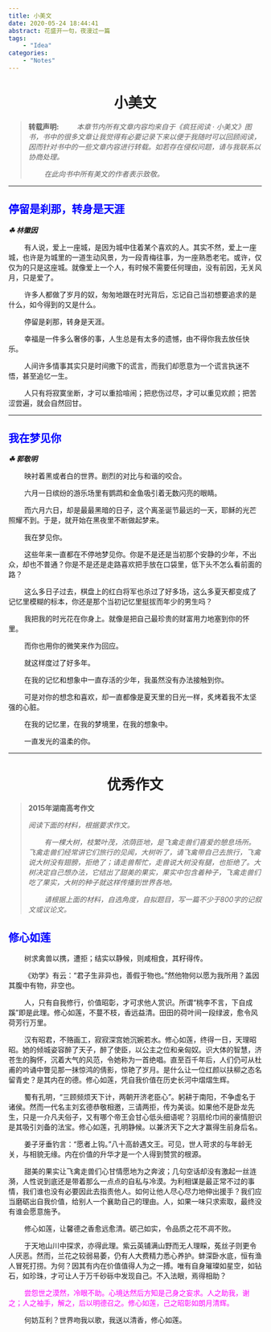 ```yaml
---
title: 小美文
date: 2020-05-24 18:44:41
abstract: 花盛开一句，夜漫过一篇
tags:
    - "Idea"
categories:
    - "Notes"
---
```


# <center>小美文</center>

> **转载声明:**
> &#160; &#160; &#160; &#160; _本章节内所有文章内容均来自于《疯狂阅读 · 小美文》图书，书中的很多文章让我觉得有必要记录下来以便于我随时可以回顾阅读，因而针对书中的一些文章内容进行转载。如若存在侵权问题，请与我联系以协商处理。_
>
> &#160; &#160; &#160; &#160; _在此向书中所有美文的作者表示致敬。_

---

## <font color="blue">停留是刹那，转身是天涯</font>

_**☘︎ 林徽因**_

&#160; &#160; &#160; &#160; 有人说，爱上一座城，是因为城中住着某个喜欢的人。其实不然，爱上一座城，也许是为城里的一道生动风景，为一段青梅往事，为一座熟悉老宅。或许，仅仅为的只是这座城。就像爱上一个人，有时候不需要任何理由，没有前因，无关风月，只是爱了。

&#160; &#160; &#160; &#160; 许多人都做了岁月的奴，匆匆地跟在时光背后，忘记自己当初想要追求的是什么，如今得到的又是什么。

&#160; &#160; &#160; &#160; 停留是刹那，转身是天涯。

&#160; &#160; &#160; &#160; 幸福是一件多么奢侈的事，人生总是有太多的遗憾，由不得你我去放任快乐。

&#160; &#160; &#160; &#160; 人间许多情事其实只是时间撒下的谎言，而我们却愿意为一个谎言执迷不悟，甚至追忆一生。

&#160; &#160; &#160; &#160; 人只有将寂寞坐断，才可以重拾喧闹；把悲伤过尽，才可以重见欢颜；把苦涩尝遍，就会自然回甘。

---

## <font color="blue">我在梦见你</font>

_**☘︎ 郭敬明**_

&#160; &#160; &#160; &#160; 映衬着黑或者白的世界。剧烈的对比与和谐的咬合。

&#160; &#160; &#160; &#160; 六月一日缤纷的游乐场里有鹦鹉和金鱼吸引着无数闪亮的眼睛。

&#160; &#160; &#160; &#160; 而六月六日，却是最最黑暗的日子，这个离圣诞节最远的一天，耶稣的光芒照耀不到。于是，就开始在黑夜里不断做起梦来。

&#160; &#160; &#160; &#160; 我在梦见你。

&#160; &#160; &#160; &#160; 这些年来一直都在不停地梦见你。你是不是还是当初那个安静的少年，不出众，却也不普通？你是不是还是走路喜欢把手放在口袋里，低下头不怎么看前面的路？

&#160; &#160; &#160; &#160; 这么多日子过去，棋盘上的红白将军也杀过了好多场，这么多夏天都变成了记忆里模糊的标本，你还是那个当初记忆里挺拔而年少的男生吗？

&#160; &#160; &#160; &#160; 我把我的时光花在你身上。就像是把自己最珍贵的财富用力地塞到你的怀里。

&#160; &#160; &#160; &#160; 而你也用你的微笑来作为回应。

&#160; &#160; &#160; &#160; 就这样度过了好多年。

&#160; &#160; &#160; &#160; 在我的记忆和想象中一直存活的少年，我虽然没有办法接触到你。

&#160; &#160; &#160; &#160; 可是对你的想念和喜欢，却一直都像是夏天里的日光一样，炙烤着我不太坚强的心脏。

&#160; &#160; &#160; &#160; 在我的记忆里，在我的梦境里，在我的想象中。

&#160; &#160; &#160; &#160; 一直发光的温柔的你。

---

# <center>优秀作文</center>

> **2015年湖南高考作文**
>
> _阅读下面的材料，根据要求作文。_
>
> &#160; &#160; &#160; &#160; _有一棵大树，枝繁叶茂，浓荫匝地，是飞禽走兽们喜爱的憩息场所。飞禽走兽们经常讲它们旅行的见闻，大树听了，请飞禽带自己去旅行，飞禽说大树没有翅膀，拒绝了；请走兽帮忙，走兽说大树没有腿，也拒绝了。大树决定自己想办法，它结出了甜美的果实，果实中包含着种子，飞禽走兽们吃了果实，大树的种子就这样传播到世界各地。_
> 
> &#160; &#160; &#160; &#160; _请根据上面的材料，自选角度，自拟题目，写一篇不少于800字的记叙文或议论文。_

## <font color="blue">修心如莲</font>

&#160; &#160; &#160; &#160; 树求禽兽以携，遭拒；结实以静候，则咸相食，其籽得传。

&#160; &#160; &#160; &#160; 《劝学》有云：“君子生非异也，善假于物也。”然他物何以愿为我所用？盖因其腹中有物，非空也。

&#160; &#160; &#160; &#160; 人，只有自我修行，价值昭彰，才可求他人赏识。所谓“桃李不言，下自成蹊”即是此理。修心如莲，不蔓不枝，香远益清。田田的荷叶间一段绿波，愈令风荷芳行万里。

&#160; &#160; &#160; &#160; 汉有昭君，不赂画工，寂寂深宫她沉婉若水。修心如莲，终得一日，天理昭昭。她的倾城姿容醉了天子，醉了使臣，以公主之位和亲匈奴。识大体的智慧，济苍生的胸怀，沉着大气的风范，令她称为一首绝唱。直至百千年后，人们仍可从杜甫的吟诵中瞥见那一抹惊鸿的倩影，惊艳了岁月。是什么让一位红颜以扶柳之态名留青史？是其内在的德。修心如莲，凭自我价值在历史长河中熠熠生辉。

&#160; &#160; &#160; &#160; 蜀有孔明，“三顾频烦天下计，两朝开济老臣心”。躬耕于南阳，不争虚名于诸侯。然而一代名主刘玄德恭敬相邀，三请两拒，传为美谈。如果他不是卧龙先生，只是一介凡夫俗子，又有哪个帝王会甘心低头细语呢？羽扇纶巾间的豪情胆识是其吸引刘备的法宝。修心如莲，孔明静候。以兼济天下之大才赢得生前身后名。

&#160; &#160; &#160; &#160; 姜子牙垂钓言：“愿者上钩。”八十高龄遇文王。可见，世人苛求的与年龄无关，与相貌无缘。内在价值的升华才是一个人得到赞赏的根源。

&#160; &#160; &#160; &#160; 甜美的果实让飞禽走兽们心甘情愿地为之奔波；几句空话却没有激起一丝涟漪，人性说到底还是带着那么一点点的自私与冷漠。为利相谋是最正常不过的事情，我们谁也没有必要因此去指责他人。如何让他人尽心尽力地伸出援手？我们应当磨砺出自我价值，给别人一个襄助自己的理由。人，如果一味只求索取，最终没有谁会愿意施予。

&#160; &#160; &#160; &#160; 修心如莲，让馨德之香愈远愈清。砺己如实，令品质之花不凋不败。

&#160; &#160; &#160; &#160; 于天地山川中探求，亦得此理。紫云英铺满山野而无人理睬，菟丝子则更令人厌恶。然而，兰花之较弱易萎，仍有人大费精力悉心养护。蚌深卧水底，恒有渔人冒死打捞。为何？因其有内在价值值得人为之一搏。唯有自身璀璨如星空，如钻石，如珍珠，才可让人于万千砂砾中发现自己。不入法眼，焉得相助？

&#160; &#160; &#160; &#160; <font color="magenta">尝怨世之漠然，冷眼不助。心境达然后方知是己身之妄求。人之助我，谢之；人之袖手，解之，后以明德召之。修心如莲，己之昭彰如朗月清辉。</font>

&#160; &#160; &#160; &#160; 何妨互利？世界吻我以歌，我送以清香，修心如莲。
